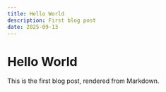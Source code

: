 ```yaml
---
title: Hello World
description: First blog post
date: 2025-09-13
---
```


<!-- @format -->

# Hello World

This is the first blog post, rendered from Markdown.
